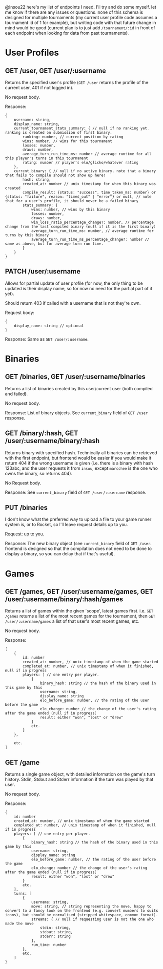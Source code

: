 @insou22 here's my list of endpoints I need. I'll try and do some myself. let me know if there are any issues or questions. none of this schema is designed for multiple tournaments (my current user profile code assumes a tournament id of 1 for example), but writing code with that future change in mind would be good (current plan is to just add `/tournament/:id` in front of each endpoint when looking for data from past tournaments).

# User Profiles
## GET /user, GET /user/:username
Returns the specified user's profile (`GET /user` returns the profile of the current user, 401 if not logged in).

No request body.

Response:
```
{
    username: string,
    display_name: string,
    current_tournament_stats_summary: { // null if no ranking yet. ranking is created on submission of first binary.
        ranking: number, // current position by rating
        wins: number, // wins for this tournament
        losses: number,
        draws: number,
        average_turn_run_time_ms: number // average runtime for all this player's turns in this tournament
        rating: number // player's elo/glicko/whatever rating
    },
    current_binary: { // null if no active binary. note that a binary that fails to compile should not show up here!
        hash: string,
        created_at: number // unix timestamp for when this binary was created
        compile_result: {status: "success", time_taken_ms: number} or {status: "failure", reason: "timed_out" | "error"} or null, // note that for a user's profile, it should never be a failed binary
        stats_summary: {
            wins: number, // wins by this binary
            losses: number,
            draws: number,
            win_loss_ratio_percentage_change?: number, // percentage change from the last compiled binary (null if it is the first binary)
            average_turn_run_time_ms: number, // average runtime for turns by this binary
            average_turn_run_time_ms_percentage_change?: number // same as above, but for average turn run time.
        }
    }
}
```

## PATCH /user/:username
Allows for partial update of user profile (for now, the only thing to be updated is their display name, so for now no need for the partial part of it yet).

Should return 403 if called with a username that is not they're own.

Request body:
```
{
    display_name: string // optional
}
```

Response: Same as `GET /user/:username`.

# Binaries
## GET /binaries, GET /user/:username/binaries
Returns a list of binaries created by this user/current user (both compiled and failed).

No request body.

Response: List of binary objects. See `current_binary` field of `GET /user` response.

## GET /binary/:hash, GET /user/:username/binary/:hash
Returns binary with specified hash. Technically all binaries can be retrieved with the first endpoint, but frontend would be easier if you would make it return 404 if the wrong username is given (i.e. there is a binary with hash 123abc, and the user requests it from `insou`, except `marcchee` is the one who owns the binary, so returns 404).

No Request body.

Response: See `current_binary` field of `GET /user/:username` response.

## PUT /binaries
I don't know what the preferred way to upload a file to your game runner system is, or to Rocket, so I'll leave request details up to you.

Request: up to you.

Response: The new binary object (see `current_binary` field of `GET /user`. frontend is designed so that the compilation does not need to be done to display a binary, so you can delay that if that's useful).

# Games
## GET /games, GET /user/:username/games, GET /user/:username/binary/:hash/games
Returns a list of games within the given 'scope', latest games first. i.e. `GET /games` returns a list of the most recent games for the tournament, then `GET /user/:username/games` a list of that user's most recent games, etc.

No request body.

Response:
```
[
    {
        id: number
        created_at: number, // unix timestamp of when the game started
        completed_at: number, // unix timestamp of when it finished, null if in progress
        players: [ // one entry per player.
            {
                binary_hash: string // the hash of the binary used in this game by this 
                username: string,
                display_name: string
                elo_before_game: number, // the rating of the user before the game
                elo_change: number // the change of the user's rating after the game ended (null if in progress)
                result: either "won", "lost" or "drew"
            }
            etc.
        ]
    },

    etc.
]
```

## GET /game
Returns a single game object, with detailed information on the game's turn history. Stdin, Stdout and Stderr information if the turn was played by that user.

No request body.

Response:
```
{
    id: number
    created_at: number, // unix timestamp of when the game started
    completed_at: number, // unix timestamp of when it finished, null if in progress
    players: [ // one entry per player.
        {
            binary_hash: string // the hash of the binary used in this game by this 
            username: string,
            display_name: string
            elo_before_game: number, // the rating of the user before the game
            elo_change: number // the change of the user's rating after the game ended (null if in progress)
            result: either "won", "lost" or "drew"
        }
        etc.
    ],
    turns: [
        {
            username: string,
            move: string, // string representing the move. happy to convert to a fancy look on the frontend (e.g. convert numbers to suits icons), but should be normalised (stripped whitespace, common format).
            streams: { // null if requesting user is not the one who made the move
                stdin: string,
                stdout: string,
                stderr: string
            },
            run_time: number
        },
        etc.
    ]
}
```